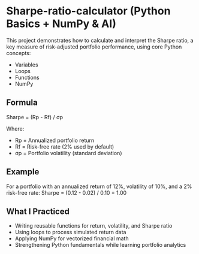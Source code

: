 # Sharpe-ratio-calculator (Python Basics + NumPy & AI)

This project demonstrates how to calculate and interpret the Sharpe ratio, a key measure of risk-adjusted portfolio performance, using core Python concepts:
 - Variables
 - Loops
 - Functions
 - NumPy

## Formula
Sharpe = (Rp - Rf) / σp

Where:
 - Rp = Annualized portfolio return
 - Rf = Risk-free rate (2% used by default)
 - σp = Portfolio volatility (standard deviation)

## Example
For a portfolio with an annualized return of 12%, volatility of 10%, and a 2% risk-free rate:
Sharpe = (0.12 - 0.02) / 0.10 = 1.00

## What I Practiced
 - Writing reusable functions for return, volatility, and Sharpe ratio
 -  Using loops to process simulated return data
 -  Applying NumPy for vectorized financial math
 -  Strengthening Python fundamentals while learning portfolio analytics

